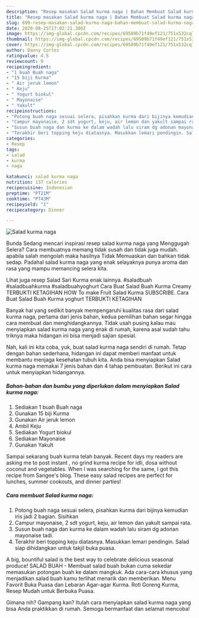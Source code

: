 ```yaml
---
description: "Resep masakan Salad kurma naga | Bahan Membuat Salad kurma naga Yang Paling Enak"
title: "Resep masakan Salad kurma naga | Bahan Membuat Salad kurma naga Yang Paling Enak"
slug: 699-resep-masakan-salad-kurma-naga-bahan-membuat-salad-kurma-naga-yang-paling-enak
date: 2020-08-25T17:02:21.386Z
image: https://img-global.cpcdn.com/recipes/69589b71f49ef121/751x532cq70/salad-kurma-naga-foto-resep-utama.jpg
thumbnail: https://img-global.cpcdn.com/recipes/69589b71f49ef121/751x532cq70/salad-kurma-naga-foto-resep-utama.jpg
cover: https://img-global.cpcdn.com/recipes/69589b71f49ef121/751x532cq70/salad-kurma-naga-foto-resep-utama.jpg
author: Danny Cortez
ratingvalue: 4.5
reviewcount: 9
recipeingredient:
- "1 buah Buah naga"
- "15 biji Kurma"
- " Air jeruk lemon"
- " Keju"
- " Yogurt biokul"
- " Mayonaise"
- " Yakult"
recipeinstructions:
- "Potong buah naga sesuai selera, pisahkan kurma dari bijinya kemudian iris jadi 2 bagian. Sisihkan"
- "Campur mayonaise, 2 sdt yogurt, keju, air lemon dan yakult sampai rata."
- "Susun buah naga dan kurma ke dalam wadah lalu siram dg adonan mayonaise tadi."
- "Terakhir beri topping keju diatasnya. Masukkan lemari pendingin. Salad siap dihidangkan untuk takjil buka puasa."
categories:
- Resep
tags:
- salad
- kurma
- naga

katakunci: salad kurma naga 
nutrition: 137 calories
recipecuisine: Indonesian
preptime: "PT21M"
cooktime: "PT43M"
recipeyield: "1"
recipecategory: Dinner

---
```



![Salad kurma naga](https://img-global.cpcdn.com/recipes/69589b71f49ef121/751x532cq70/salad-kurma-naga-foto-resep-utama.jpg)

Bunda Sedang mencari inspirasi resep salad kurma naga yang Menggugah Selera? Cara membuatnya memang tidak susah dan tidak juga mudah. apabila salah mengolah maka hasilnya Tidak Memuaskan dan bahkan tidak sedap. Padahal salad kurma naga yang enak selayaknya punya aroma dan rasa yang mampu memancing selera kita.

Lihat juga resep Salad Sari Kurma enak lainnya. #saladbuah #saladbuahkurma #saladbuahyoghurt Cara Buat Salad Buah Kurma Creamy TERBUKTI KETAGIHAN HOW To make Fruit Salad Kurma SUBSCRIBE. Cara Buat Salad Buah Kurma yoghurt TERBUKTI KETAGIHAN

Banyak hal yang sedikit banyak mempengaruhi kualitas rasa dari salad kurma naga, pertama dari jenis bahan, kedua pemilihan bahan segar hingga cara membuat dan menghidangkannya. Tidak usah pusing kalau mau menyiapkan salad kurma naga yang enak di rumah, karena asal sudah tahu triknya maka hidangan ini bisa menjadi sajian spesial.


Nah, kali ini kita coba, yuk, buat salad kurma naga sendiri di rumah. Tetap dengan bahan sederhana, hidangan ini dapat memberi manfaat untuk membantu menjaga kesehatan tubuh kita. Anda bisa menyiapkan Salad kurma naga memakai 7 jenis bahan dan 4 tahap pembuatan. Berikut ini cara untuk menyiapkan hidangannya.

<!--inarticleads1-->

##### Bahan-bahan dan bumbu yang diperlukan dalam menyiapkan Salad kurma naga:

1. Sediakan 1 buah Buah naga
1. Gunakan 15 biji Kurma
1. Gunakan  Air jeruk lemon
1. Ambil  Keju
1. Sediakan  Yogurt biokul
1. Sediakan  Mayonaise
1. Gunakan  Yakult


Sampai sekarang buah kurma telah banyak. Recent days my readers are asking me to post instant , no grind kurma recipe for idli, dosa without coconut and vegetables. When I was searching for the same, I got this recipe from Sangee&#39;s blog. These easy salad recipes are perfect for lunches, summer cookouts, and dinner parties! 

<!--inarticleads2-->

##### Cara membuat Salad kurma naga:

1. Potong buah naga sesuai selera, pisahkan kurma dari bijinya kemudian iris jadi 2 bagian. Sisihkan
1. Campur mayonaise, 2 sdt yogurt, keju, air lemon dan yakult sampai rata.
1. Susun buah naga dan kurma ke dalam wadah lalu siram dg adonan mayonaise tadi.
1. Terakhir beri topping keju diatasnya. Masukkan lemari pendingin. Salad siap dihidangkan untuk takjil buka puasa.


A big, bountiful salad is the best way to celebrate delicious seasonal produce! SALAD BUAH - Membuat salad buah bukan cuma sekedar memasukan potongan buah ke dalam mangkuk. Ada cara-cara khusus yang menjadikan salad buah kamu terlihat menarik dan memberikan. Menu Favorit Buka Puasa dan Lebaran Agar-agar Kurma. Roti Goreng Kurma, Resep Mudah untuk Berbuka Puasa. 

Gimana nih? Gampang kan? Itulah cara menyiapkan salad kurma naga yang bisa Anda praktikkan di rumah. Semoga bermanfaat dan selamat mencoba!
